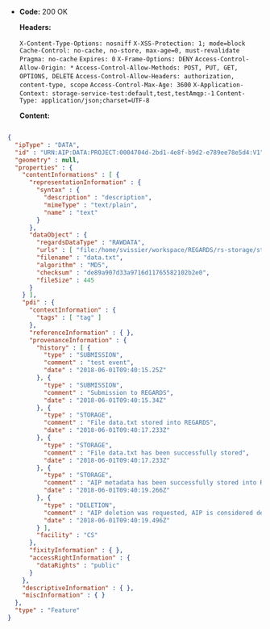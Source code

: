 * **Code:** 200 OK

  **Headers:**

  `X-Content-Type-Options: nosniff`
  `X-XSS-Protection: 1; mode=block`
  `Cache-Control: no-cache, no-store, max-age=0, must-revalidate`
  `Pragma: no-cache`
  `Expires: 0`
  `X-Frame-Options: DENY`
  `Access-Control-Allow-Origin: *`
  `Access-Control-Allow-Methods: POST, PUT, GET, OPTIONS, DELETE`
  `Access-Control-Allow-Headers: authorization, content-type, scope`
  `Access-Control-Max-Age: 3600`
  `X-Application-Context: storage-service-test:default,test,testAmqp:-1`
  `Content-Type: application/json;charset=UTF-8`

  **Content:**

```json

{
  "ipType" : "DATA",
  "id" : "URN:AIP:DATA:PROJECT:0004704d-2bd1-4e8f-b9d2-e789ee78e5d4:V1",
  "geometry" : null,
  "properties" : {
    "contentInformations" : [ {
      "representationInformation" : {
        "syntax" : {
          "description" : "description",
          "mimeType" : "text/plain",
          "name" : "text"
        }
      },
      "dataObject" : {
        "regardsDataType" : "RAWDATA",
        "urls" : [ "file:/home/svissier/workspace/REGARDS/rs-storage/storage/storage-rest/src/test/resources/data.txt", "file:/home/svissier/workspace/REGARDS/rs-storage/storage/storage-rest/target/AIPControllerIT/de8/de89a907d33a9716d11765582102b2e0" ],
        "filename" : "data.txt",
        "algorithm" : "MD5",
        "checksum" : "de89a907d33a9716d11765582102b2e0",
        "fileSize" : 445
      }
    } ],
    "pdi" : {
      "contextInformation" : {
        "tags" : [ "tag" ]
      },
      "referenceInformation" : { },
      "provenanceInformation" : {
        "history" : [ {
          "type" : "SUBMISSION",
          "comment" : "test event",
          "date" : "2018-06-01T09:40:15.25Z"
        }, {
          "type" : "SUBMISSION",
          "comment" : "Submission to REGARDS",
          "date" : "2018-06-01T09:40:15.34Z"
        }, {
          "type" : "STORAGE",
          "comment" : "File data.txt stored into REGARDS",
          "date" : "2018-06-01T09:40:17.233Z"
        }, {
          "type" : "STORAGE",
          "comment" : "File data.txt has been successfully stored",
          "date" : "2018-06-01T09:40:17.233Z"
        }, {
          "type" : "STORAGE",
          "comment" : "AIP metadata has been successfully stored into REGARDS",
          "date" : "2018-06-01T09:40:19.266Z"
        }, {
          "type" : "DELETION",
          "comment" : "AIP deletion was requested, AIP is considered deleted until its removal from archives",
          "date" : "2018-06-01T09:40:19.496Z"
        } ],
        "facility" : "CS"
      },
      "fixityInformation" : { },
      "accessRightInformation" : {
        "dataRights" : "public"
      }
    },
    "descriptiveInformation" : { },
    "miscInformation" : { }
  },
  "type" : "Feature"
}
```
